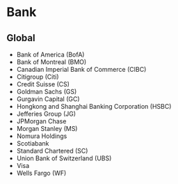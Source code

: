 # Bank

## Global

- Bank of America (BofA)
- Bank of Montreal (BMO)
- Canadian Imperial Bank of Commerce (CIBC)
- Citigroup (Citi)
- Credit Suisse (CS)
- Goldman Sachs (GS)
- Gurgavin Capital (GC)
- Hongkong and Shanghai Banking Corporation (HSBC)
- Jefferies Group (JG)
- JPMorgan Chase
- Morgan Stanley (MS)
- Nomura Holdings
- Scotiabank
- Standard Chartered (SC)
- Union Bank of Switzerland (UBS)
- Visa
- Wells Fargo (WF)
